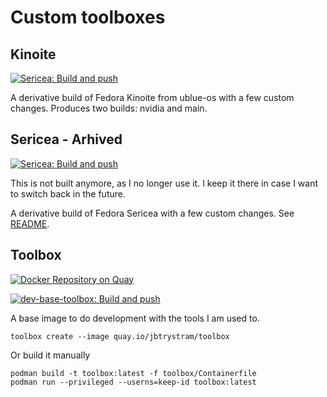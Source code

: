 # Custom toolboxes

## Kinoite

[![Sericea: Build and push](https://github.com/jbtrystram/toolbox/actions/workflows/kinoite.yaml/badge.svg?branch=main)](https://github.com/jbtrystram/toolbox/actions/workflows/kinoite.yaml)

A derivative build of Fedora Kinoite from ublue-os with a few custom changes. Produces two builds: nvidia and main.

## Sericea - Arhived

[![Sericea: Build and push](https://github.com/jbtrystram/toolbox/actions/workflows/sericea.yaml/badge.svg?branch=main)](https://github.com/jbtrystram/toolbox/actions/workflows/sericea.yaml)

This is not built anymore, as I no longer use it. I keep it there in case I want to switch back in the future.

A derivative build of Fedora Sericea with a few custom changes. 
See [README](./sericea/README.md).

## Toolbox
[![Docker Repository on Quay](https://quay.io/repository/jbtrystram/toolbox/status "Docker Repository on Quay")](https://quay.io/repository/jbtrystram/toolbox)

[![dev-base-toolbox: Build and push](https://github.com/jbtrystram/toolbox/actions/workflows/toolbox.yaml/badge.svg?branch=main)](https://github.com/jbtrystram/toolbox/actions/workflows/toolbox.yaml)


A base image to do development with the tools I am used to. 
```shell
toolbox create --image quay.io/jbtrystram/toolbox
```
Or build it manually
```shell
podman build -t toolbox:latest -f toolbox/Containerfile
podman run --privileged --userns=keep-id toolbox:latest
```

